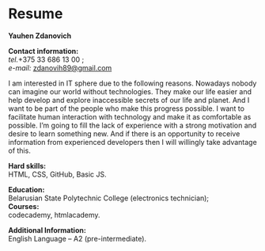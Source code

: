 # Resume
**Yauhen Zdanovich**  
  
**Contact information:**  
 *tel.*+375 33 686 13 00 ;  
  *e-mail:* zdanovih89@gmail.com  
    
I am interested in IT sphere due to the following reasons. Nowadays nobody can imagine our world without technologies. They make our life easier and help develop and explore inaccessible secrets of our life and planet. And I want to be part of the people who make this progress possible. I want to facilitate human interaction with technology and make it as comfortable as possible. I’m going to fill the lack of experience with a strong motivation and desire to learn something new. And if there is an opportunity to receive information from experienced developers then I will willingly take advantage of this.
    
**Hard skills:**  
  HTML, CSS, GitHub, Basic JS.  
  
**Education:**  
Belarusian State Polytechnic College (electronics technician);  
 **Courses:**  
codecademy, htmlacademy.  
  
**Additional Information:**  
English Language – A2 (pre-intermediate).  
